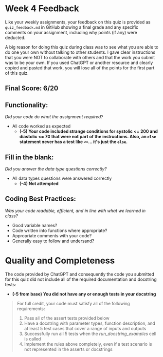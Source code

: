 # Week 4 Feedback
Like your weekly assignments, your feedback on this quiz is provided as `quiz_feedback.md` in GitHub showing a final grade and any specific comments on your assignment, including why points (if any) were deducted.

A big reason for doing this quiz during class was to see what you are able to do one your own without talking to other students. I gave clear instructions that you were NOT to collaborate with others and that the work you submit was to be your own.  If you used ChatGPT or another resource and clearly copied and pasted that work, you will lose all of the points for the first part of this quiz.

## Final Score: 6/20

## Functionality: 
_Did your code do what the assignment required?_
* All code worked as expected
  * **(-5) Your code included strange conditions for systolic <= 200 and diastolic <= 70 that were not part of the instructions.  Also, an `else` statement never has a test like `<=`... it's just the `else`.**

## Fill in the blank:
_Did you answer the data type questions correctly?_
* All data types questions were answered correctly
  * **(-4) Not attempted**

## Coding Best Practices:
_Was your code readable, efficient, and in line with what we learned in class?_
* Good variable names?
* Code written into functions where appropriate?
* Appropriate comments with your code?
* Generally easy to follow and undersand?
# Quality and Completeness

The code provided by ChatGPT and consequently the code you submitted for this quiz did not include all of the required documentation and docstring tests:
* **(-5 from base) You did not have any or enough tests in your docstring**

> For full credit, your code must satisfy all of the following requirements:
> 1. Pass all of the assert tests provided below
> 2. Have a docstring with parameter types, function description, and at least 5 test cases that cover a range of inputs and outputs
> 3. Successfully run all 5 tests when the *run_docstring_examples* cell is called
> 4. Implement the rules above completely, even if a test scenario is not represented in the asserts or docstrings

